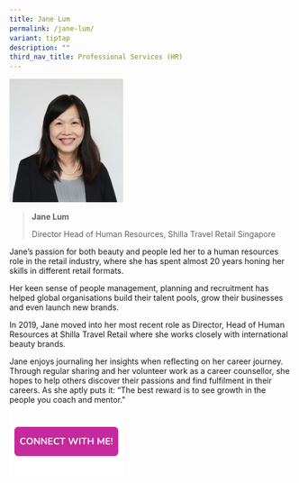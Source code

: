 ```yaml
---
title: Jane Lum
permalink: /jane-lum/
variant: tiptap
description: ""
third_nav_title: Professional Services (HR)
---
```

<p></p>
<div class="isomer-image-wrapper">
<img style="width: 40%;" height="auto" width="100%" alt="" src="/images/Profile Photos/Jane_Lum_2_copy.jpg">
</div>
<blockquote>
<p><strong>Jane Lum</strong>
</p>
<p>Director Head of Human Resources, Shilla Travel Retail Singapore</p>
</blockquote>
<p>Jane’s passion for both beauty and people led her to a human resources
role in the retail industry, where she has spent almost 20 years honing
her skills in different retail formats.</p>
<p>Her keen sense of people management, planning and recruitment has helped
global organisations build their talent pools, grow their businesses and
even launch new brands.</p>
<p>In 2019, Jane moved into her most recent role as Director, Head of Human
Resources at Shilla Travel Retail where she works closely with international
beauty brands.</p>
<p>Jane enjoys journaling her insights when reflecting on her career journey.
Through regular sharing and her volunteer work as a career counsellor,
she hopes to help others discover their passions and find fulfilment in
their careers. As she aptly puts it: “The best reward is to see growth
in the people you coach and mentor."</p>
<p></p><a class="isomer-image-wrapper" href="https://form.gov.sg/677f35177e69fe74e832a690"><img style="width: 40%;" height="auto" width="100%" alt="" src="/images/CONNECT_WITH_ME.png"></a>
<p></p>